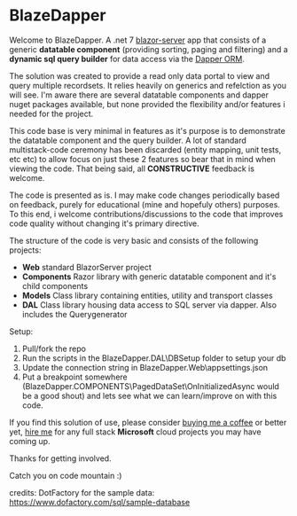 # BlazeDapper

Welcome to BlazeDapper. A .net 7 [blazor-server](https://learn.microsoft.com/en-us/aspnet/core/blazor/?view=aspnetcore-7.0) app that consists of a generic **datatable component** (providing sorting, paging and filtering) and a **dynamic sql query builder** for data access via the [Dapper ORM](https://www.learndapper.com/).

The solution was created to provide a read only data portal to view and query multiple recordsets. It relies heavily on generics and refelction as you will see. I'm aware there are several datatable components and dapper nuget packages available, but none provided the flexibility and/or features i needed for the project.

This code base is very minimal in features as it's purpose is to demonstrate the datatable component and the query builder. A lot of standard multistack-code ceremony has been discarded (entity mapping, unit tests, etc etc) to allow focus on just these 2 features so bear that in mind when viewing the code. That being said, all **CONSTRUCTIVE** feedback is welcome.

The code is presented as is. I may make code changes periodically based on feedback, purely for educational (mine and hopefuly others) purposes. To this end, i welcome contributions/discussions to the code that improves code quality without changing it's primary directive.

The structure of the code is very basic and consists of the following projects:

* **Web** standard BlazorServer project
* **Components** Razor library with generic datatable component and it's child components
* **Models** Class library containing entities, utility and transport classes
* **DAL** Class library housing data access to SQL server via dapper. Also includes the Querygenerator

Setup:
1. Pull/fork the repo
2. Run the scripts in the BlazeDapper.DAL\DBSetup folder to setup your db
3. Update the connection string in BlazeDapper.Web\appsettings.json
4. Put a breakpoint somewhere (BlazeDapper.COMPONENTS\PagedDataSet\OnInitializedAsync would be a good shout) and lets see what we can learn/improve on with this code.

If you find this solution of use, please consider [buying me a coffee](https://www.buymeacoffee.com/iKnowNothing) or better yet, [hire me](https://www.linkedin.com/in/david-apomah-87043025/ "David Apomah on LinkedIn") for any full stack **Microsoft** cloud projects you may have coming up.

Thanks for getting involved.

Catch you on code mountain :)

credits:
DotFactory for the sample data: https://www.dofactory.com/sql/sample-database

